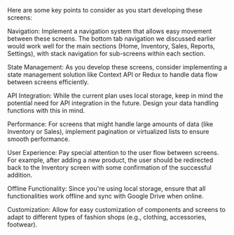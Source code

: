 Here are some key points to consider as you start developing these screens:

Navigation: Implement a navigation system that allows easy movement between these screens. The bottom tab navigation we discussed earlier would work well for the main sections (Home, Inventory, Sales, Reports, Settings), with stack navigation for sub-screens within each section.

State Management: As you develop these screens, consider implementing a state management solution like Context API or Redux to handle data flow between screens efficiently.

API Integration: While the current plan uses local storage, keep in mind the potential need for API integration in the future. Design your data handling functions with this in mind.

Performance: For screens that might handle large amounts of data (like Inventory or Sales), implement pagination or virtualized lists to ensure smooth performance.

User Experience: Pay special attention to the user flow between screens. For example, after adding a new product, the user should be redirected back to the Inventory screen with some confirmation of the successful addition.

Offline Functionality: Since you're using local storage, ensure that all functionalities work offline and sync with Google Drive when online.

Customization: Allow for easy customization of components and screens to adapt to different types of fashion shops (e.g., clothing, accessories, footwear).


